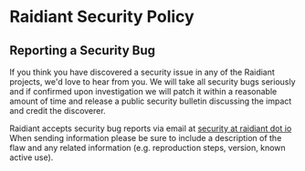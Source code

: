 # Raidiant Security Policy

## Reporting a Security Bug

If you think you have discovered a security issue in any of the Raidiant projects, we'd love to
hear from you. We will take all security bugs seriously and if confirmed upon investigation we will
patch it within a reasonable amount of time and release a public security bulletin discussing the
impact and credit the discoverer.

Raidiant accepts security bug reports via email at [security at raidiant dot io](mailto:security@raidiant.io)
When sending information please be sure to include a description of the flaw and any related information (e.g. reproduction steps, version, known active use).
